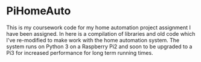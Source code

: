 # PiHomeAuto
This is my coursework code for my home automation project assignment I have been assigned. In here is a compilation of libraries and old code which I've re-modified to make work with the home automation system. The system runs on Python 3 on a Raspberry Pi2 and soon to be upgraded to a Pi3 for increased performance for long term running times.
